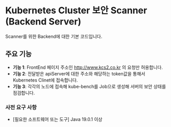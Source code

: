 # Kubernetes Cluster 보안 Scanner (Backend Server)

Scanner를 위한 Backend에 대한 기본 코드입니다.

## 주요 기능

- **기능 1**: FrontEnd 페이지 주소인 http://www.kcs2.co.kr 의 요청만 허용합니다.
- **기능 2**: 전달받은 apiServer에 대한 주소와 해당하는 token값을 통해서 Kubernetes Clinet에 접속합니다.
- **기능 3**: 각각의 노드에 접속해 kube-bench를 Job으로 생성해 서버의 보안 상태를 점검합니다.

### 사전 요구 사항

- [필요한 소프트웨어 또는 도구] Java 19.0.1 이상
